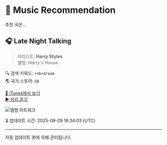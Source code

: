 
# 🎵 Music Recommendation

추천 곡은...

## 🎧 Late Night Talking  
> 아티스트: **Harry Styles**  
> 앨범: _Harry's House_  

🔍 검색 키워드: `rnb+dream`  
🌎 국가 스토어: `GB`

[🔗 iTunes에서 보기](https://music.apple.com/gb/album/late-night-talking/1615584999?i=1615585006&uo=4)  
[▶️ 미리 듣기](https://audio-ssl.itunes.apple.com/itunes-assets/AudioPreview211/v4/29/7b/7e/297b7e14-68e7-3f86-c3c3-a399019524d0/mzaf_4899842899799511355.plus.aac.p.m4a)

![앨범 아트워크](https://is1-ssl.mzstatic.com/image/thumb/Music126/v4/2a/19/fb/2a19fb85-2f70-9e44-f2a9-82abe679b88e/886449990061.jpg/100x100bb.jpg)

⏳ 업데이트 시간: 2025-09-29 18:34:03 (UTC)

---
자동 업데이트 봇에 의해 관리됩니다.
